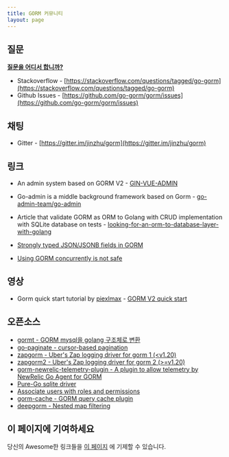 ```yaml
---
title: GORM 커뮤니티
layout: page
---
```


## 질문

**[질문을 어디서 합니까?](https://stackoverflow.com/help/how-to-ask)**

* Stackoverflow - [https://stackoverflow.com/questions/tagged/go-gorm](https://stackoverflow.com/questions/tagged/go-gorm)
* Github Issues - [https://github.com/go-gorm/gorm/issues](https://github.com/go-gorm/gorm/issues)

## 채팅

* Gitter - [https://gitter.im/jinzhu/gorm](https://gitter.im/jinzhu/gorm)

## 링크

* An admin system based on GORM V2 - [GIN-VUE-ADMIN](https://github.com/flipped-aurora/gin-vue-admin)

* Go-admin is a middle background framework based on Gorm  - [go-admin-team/go-admin](https://github.com/go-admin-team/go-admin)

* Article that validate GORM as ORM to Golang with CRUD implementation with SQLite database on tests - [looking-for-an-orm-to-database-layer-with-golang](https://medium.com/@rafaelholanda90/continuing-looking-for-an-orm-to-database-layer-with-golang-7fee0316a989)

* [Strongly typed JSON/JSONB fields in GORM](https://www.terminateandstayresident.com/2022-07-13/orm-json)

* [Using GORM concurrently is not safe](https://zhuanlan.zhihu.com/p/556065676)

## 영상

* Gorm quick start tutorial by [piexlmax](https://github.com/piexlmax) - [GORM V2 quick start](https://www.bilibili.com/video/BV1E64y1472a#reply5032293079)

## 오픈소스

* [gormt - GORM mysql을 golang 구조체로 변환](https://github.com/xxjwxc/gormt)
* [go-paginate - cursor-based pagination](https://github.com/raphaelvigee/go-paginate)
* [zapgorm - Uber's Zap logging driver for gorm 1 (<v1.20)](https://github.com/moul/zapgorm)
* [zapgorm2 - Uber's Zap logging driver for gorm 2 (>=v1.20)](https://github.com/moul/zapgorm2)
* [gorm-newrelic-telemetry-plugin - A plugin to allow telemetry by NewRelic Go Agent for GORM](https://github.com/rafaelhl/gorm-newrelic-telemetry-plugin)
* [Pure-Go sqlite driver](https://github.com/glebarez/sqlite)
* [Associate users with roles and permissions](https://github.com/Permify/permify-gorm)
* [gorm-cache - GORM query cache plugin](https://github.com/liyuan1125/gorm-cache)
* [deepgorm - Nested map filtering](https://github.com/survivorbat/gorm-deep-filtering)

## <span id="contribute">이 페이지에 기여하세요</span>

당신의 Awesome한 링크들을 [이 페이지](https://github.com/go-gorm/gorm.io/edit/master/pages/community.md) 에 기제할 수 있습니다.
